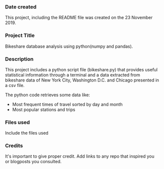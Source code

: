 ### Date created
This project, including the README file was created on the 23 November 2019.

### Project Title
Bikeshare database analysis using python(numpy and pandas).

### Description
This project includes a python script file (bikeshare.py) that provides useful statistical information through a terminal and a data extracted from bikeshare data of New York City, Washington D.C. and Chicago presented in a csv file.  

The python code retrieves some data like:
- Most frequent times of travel sorted by day and month
- Most popular stations and trips

### Files used
Include the files used

### Credits
It's important to give proper credit. Add links to any repo that inspired you or blogposts you consulted.
